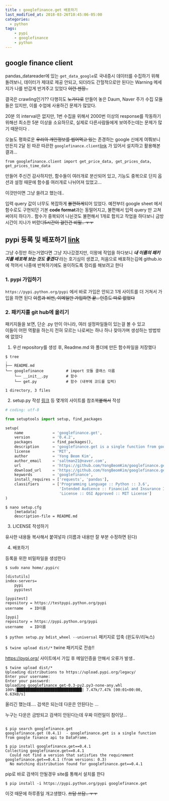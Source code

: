 ```yaml
---
title : googlefinance.get 배포하기
last_modified_at: 2018-03-26T10:45:06-05:00
categories:
  - python
tags: 
    - pypi
    - googlefinance
    - python
---
```


## google finance client

pandas_datareader에 있는 `get_data_google`로 국내증시 데이터를 수집하기 위해 돌려보니, 데이터가 제대로 제공 안되고, 되더라도 간헐적으로만 된다는 Warning 메세지가 나를 반갑게 반겨주고 있었다 <strike>이런 젠장..</strike>

결국은 crawling인가?? 다행히도 <strike>노가다로</strike> 만들어 놓은 Daum, Naver 주가 수집 모듈들은 있지만, 이를 수업에 사용하긴 문제가 많았다.

20분 의 interval은 없지만, 1번 수집을 위해서 2000번 이상의 response를 작동하기 위해선 최소한 5분 이상을 소요하므로, 실제로 다른사람들에게 보여주는데는 문제가 많기 때문이다 .

오늘도 평화로운 <strike>우리의 개인정보를 씹어먹고 있는</strike> 존경하는 google 신에게 여쭤보니 만든지 2달 된 따끈 따끈한 `googlefinance.client`[link](https://github.com/pdevty/googlefinance-client-python) 가 있어서 설치하고 활용해본 결과...

`from googlefinance.client import get_price_data, get_prices_data, get_prices_time_data`

만들어 주신건 감사하지만, 함수들이 여러개로 분산되어 있고, 기능도 중복으로 단지 옵션과 설정 때문에 함수를 여러개로 나뉘어져 있었고...

이것만이면 그냥 쓸려고 했는데..

입력 query 값이 너무도 복잡하게 <strike>불편하게</strike>되어 있었다. 예전부터 google sheet 에서 함수로도 구현되던 기본 **code format**과는 동떨어지고, 불편해서 입력 query 만 고쳐써야지 하다가.. 함수가 중복되어 나뉜것도 불편해서 1개로 합치고 작업을 하다보니 금방 시간이 지나가 버렸다<strike>5시간이 걸린건 비밀.. ㅜㅜ</strike>
 

## pypi 등록 및 배포하기 [link](https://dojang.io/mod/page/view.php?id=1149)

그냥 수정만 하는거였다면 그냥 지나갔겠지만, 이왕에 작업을 하다보니 **_내 이름의 패키지를 배포해 보는 것도 좋겠다_** 라는 호기심이 생겼고, 처음으로 배포하는김에 github.io에 적어서 나중에 반복하기에도 용이하도록 정리를 해보려고 한다 


### 1. pypi 가입하기

`https://pypi.python.org/pypi` 에서 바로 가입은 안되고 1개 사이트를 더 거쳐서 가입을 하면 된다 <strike>이름과 비번, 이메일만 가입하면 끝.. 인증도 따로 없었다</strike>

### 2. 패키지를 git hub에 올리기 

패키지들을 보면, 단순 .py 만이 아니라, 여러 설정파일들이 있는걸 볼 수 있고<br>
이들이 어떤 역활을 하는지 전혀 모르는 나로써는 하나 하나 찾아가며 생성하는 방법밖에 없었다 

1. 우선 repository를 생성 후, Readme.md 와 폴더에 만든 함수파일을 저장했다
```
$ tree
.
├── README.md
└── googlefinance          # import 모듈 클래스 이름 
    └── __init__.py        # 함수
    └── get.py             # 함수 (내부에 코드를 입력)

1 directory, 3 files
```


2. setup.py 작성 [링크](https://jicjjang.github.io/2016/06/26/To-Deployment-PIP/) 등 몇개의 사이트를 참조<strike>복붙해서</strike> 작성

```python
# coding: utf-8

from setuptools import setup, find_packages

setup(
    name             = 'googlefinance.get',
    version          = '0.4.2',
    packages         = find_packages(),
    description      = 'googlefinance.get is a single function from google finance api to DataFrame.',
    license          = 'MIT',
    author           = 'Yong Beom Kim',
    author_email     = 'saltman21@naver.com',
    url              = 'https://github.com/YongBeomKim/googlefinance.get',
    download_url     = 'https://github.com/YongBeomKim/googlefinance.get/dist/googlefinance.get-0.4.2-py3-none-any.whl',
    keywords         = 'googlefinance',
    install_requires = ['requests', 'pandas'],
    classifiers      = ['Programming Language :: Python :: 3.6',
                        'Intended Audience :: Financial and Insurance Industry',
                        'License :: OSI Approved :: MIT License']
)
```


```
$ nano setup.cfg
    [metadata]
    description-file = README.md
```


3. LICENSE 작성하기

유사한 내용들 복사해서 붙여넣자 (이름과 내용만 잘 부분 수정하면 된다)


4. 배포하기

등록을 위한 비밀파일을 생성한다

```
$ sudo nano home/.pypirc

[distutils]
index-servers=
    pypi
    pypitest

[pypitest]
repository = https://testpypi.python.org/pypi
username   = ID이름

[pypi]
repository = https://pypi.python.org/pypi
username   = ID이름
```


`$ python setup.py bdist_wheel --universal`  패키지로 압축 (윈도우/리눅스) 

`$ twine upload dist/*`  twine 패키지로 전송!!

https://pypi.org/ 사이트에서 가입 후 메일인증을 안해서 오류가 발생..

```
$ twine upload dist/*
Uploading distributions to https://upload.pypi.org/legacy/
Enter your username:
Enter your password: 
Uploading googlefinance_get-0.3-py2.py3-none-any.whl
100%|█████████████████████████████| 7.47k/7.47k [00:01<00:00, 6.63kB/s]
```


올리긴 했는데....
검색은 되는데 다운은 안된다는 ...

누구는 다운은 금방되고 검색이 안된다는데 
우짜 이런일이 참이당...

```

$ pip search googlefinance.get
googlefinance.get (0.4.1)  - googlefinance.get is a single function from google finance api to DataFrame.

$ pip install googlefinance.get==0.4.1
Collecting googlefinance.get==0.4.1
  Could not find a version that satisfies the requirement googlefinance.get==0.4.1 (from versions: 0.3)
  No matching distribution found for googlefinance.get==0.4.1
```


pip로 바로 검색이 안될경우 site를 통해서 설치를 한다 



```
$ pip install -i https://pypi.python.org/pypi googlefinance.get
```

이것 때문에 하루종일 개고생했다. <strike>쓰담 쓰담.. ㅜㅜ</strike>